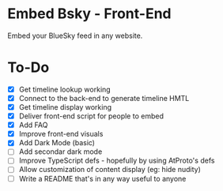 # Embed Bsky - Front-End

Embed your BlueSky feed in any website.

# To-Do

- [x] Get timeline lookup working
- [x] Connect to the back-end to generate timeline HMTL
- [x] Get timeline display working
- [x] Deliver front-end script for people to embed
- [x] Add FAQ
- [x] Improve front-end visuals
- [x] Add Dark Mode (basic)
- [ ] Add secondar dark mode
- [ ] Improve TypeScript defs - hopefully by using AtProto's defs
- [ ] Allow customization of content display (eg: hide nudity)
- [ ] Write a README that's in any way useful to anyone
